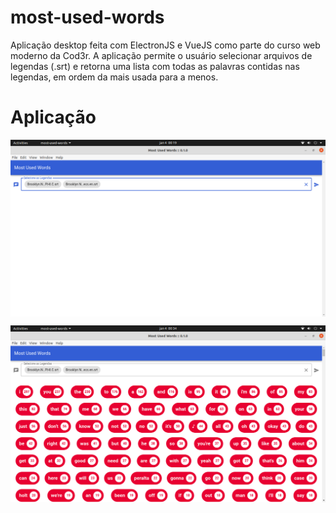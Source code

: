 # most-used-words
Aplicação desktop feita com ElectronJS e VueJS como parte do curso web moderno da Cod3r.
A aplicação permite o usuário selecionar arquivos de legendas (.srt) e retorna uma lista com todas as palavras contidas nas legendas, em ordem da mais usada para a menos.

# Aplicação
<p align="center">
  <p><img align="center" src=".github/Most Used Words 1.png" alt="Most Used Words 1" width="800" border="0"></p>
  <p><img align="center" src=".github/Most Used Words 2.png" alt="Most Used Words 2" width="800" border="0"></p>
</p>